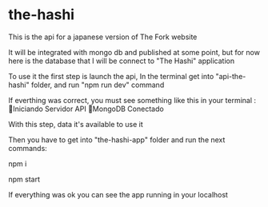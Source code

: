 # the-hashi
<p>This is the api for a japanese version of The Fork website</p>
<p>It will be integrated with mongo db and published at some point, but for now here is the database that I will be connect to "The Hashi" application</p>
<p>To use it the first step is launch the api, In the terminal get into "api-the-hashi" folder, and run "npm run dev" command </p>
<p>If everthing was correct, you must see something like this in your terminal : 🔰Iniciando Servidor API
📖MongoDB Conectado</p>
<p>With this step, data it's available to use it</p>
<p>Then you have to get into "the-hashi-app" folder and run the next commands: </p>
<p>npm i</p>
<p>npm start</p>
<p>If everything was ok you can see the app running in your localhost</p>


